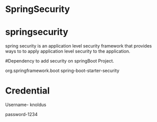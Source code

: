 # SpringSecurity

# springsecurity

spring security is an application level security framework that provides ways to to apply application level security to the application.


#Dependency to add security on springBoot Project.

<dependency>
    <groupId>org.springframework.boot</groupId>
    <artifactId>spring-boot-starter-security</artifactId>
</dependency>


 # Credential 

Username- knoldus

password-1234
